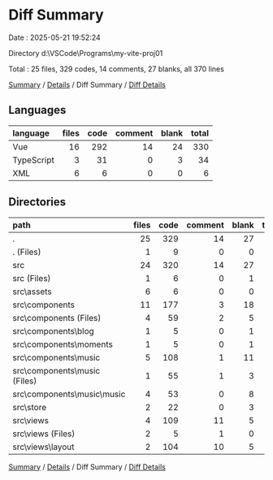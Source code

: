 # Diff Summary

Date : 2025-05-21 19:52:24

Directory d:\\VSCode\\Programs\\my-vite-proj01

Total : 25 files,  329 codes, 14 comments, 27 blanks, all 370 lines

[Summary](results.md) / [Details](details.md) / Diff Summary / [Diff Details](diff-details.md)

## Languages
| language | files | code | comment | blank | total |
| :--- | ---: | ---: | ---: | ---: | ---: |
| Vue | 16 | 292 | 14 | 24 | 330 |
| TypeScript | 3 | 31 | 0 | 3 | 34 |
| XML | 6 | 6 | 0 | 0 | 6 |

## Directories
| path | files | code | comment | blank | total |
| :--- | ---: | ---: | ---: | ---: | ---: |
| . | 25 | 329 | 14 | 27 | 370 |
| . (Files) | 1 | 9 | 0 | 0 | 9 |
| src | 24 | 320 | 14 | 27 | 361 |
| src (Files) | 1 | 6 | 0 | 1 | 7 |
| src\\assets | 6 | 6 | 0 | 0 | 6 |
| src\\components | 11 | 177 | 3 | 18 | 198 |
| src\\components (Files) | 4 | 59 | 2 | 5 | 66 |
| src\\components\\blog | 1 | 5 | 0 | 1 | 6 |
| src\\components\\moments | 1 | 5 | 0 | 1 | 6 |
| src\\components\\music | 5 | 108 | 1 | 11 | 120 |
| src\\components\\music (Files) | 1 | 55 | 1 | 3 | 59 |
| src\\components\\music\\music | 4 | 53 | 0 | 8 | 61 |
| src\\store | 2 | 22 | 0 | 3 | 25 |
| src\\views | 4 | 109 | 11 | 5 | 125 |
| src\\views (Files) | 2 | 5 | 1 | 0 | 6 |
| src\\views\\layout | 2 | 104 | 10 | 5 | 119 |

[Summary](results.md) / [Details](details.md) / Diff Summary / [Diff Details](diff-details.md)